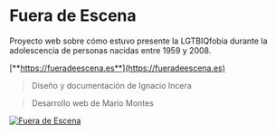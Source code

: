 # Fuera de Escena

Proyecto web sobre cómo estuvo presente la LGTBIQfobia durante la adolescencia de personas nacidas entre 1959 y 2008.

[**https://fueradeescena.es**](https://fueradeescena.es)

> Diseño y documentación de Ignacio Incera

> Desarrollo web de Mario Montes

[![Fuera de Escena](https://fueradeescena.es/share/fueradeescena.png)](https://fueradeescena.es)
